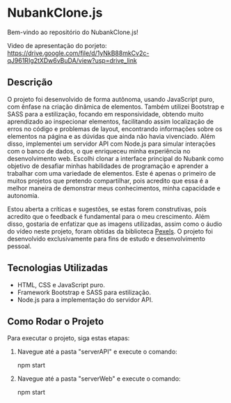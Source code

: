 
# NubankClone.js

Bem-vindo ao repositório do NubankClone.js!

Video de apresentação do porjeto: https://drive.google.com/file/d/1yNkB88mkCv2c-qJ961RIg2tXDw6vBuDA/view?usp=drive_link
## Descrição

O projeto foi desenvolvido de forma autônoma, usando JavaScript puro, com ênfase na criação dinâmica de elementos. Também utilizei Bootstrap e SASS para a estilização, focando em responsividade,  obtendo muito aprendizado ao inspecionar elementos, facilitando assim localização de erros no código e problemas de layout, encontrando informações sobre os elementos na página e as dúvidas que ainda não havia vivenciado.
 Além disso, implementei um servidor API com Node.js para simular interações com o banco de dados,  o que enriqueceu minha experiência no desenvolvimento web. Escolhi clonar a interface principal do Nubank como  objetivo de desafiar minhas habilidades de programação e aprender a trabalhar com uma variedade de elementos. Este é apenas o primeiro de muitos projetos que pretendo compartilhar, pois acredito que essa é a melhor maneira de demonstrar meus conhecimentos, minha capacidade e autonomia.

Estou aberta a críticas e sugestões, se estas forem construtivas, pois acredito que o feedback é fundamental para o meu crescimento.
Além disso, gostaria de enfatizar que as imagens utilizadas, assim como o áudio do vídeo neste projeto, foram obtidas da biblioteca [Pexels](https://www.pexels.com/pt-br). O projeto foi desenvolvido exclusivamente para fins de estudo e desenvolvimento pessoal.


## Tecnologias Utilizadas

- HTML, CSS e JavaScript puro.
- Framework Bootstrap e SASS para estilização.
- Node.js para a implementação do servidor API.

## Como Rodar o Projeto

Para executar o projeto, siga estas etapas:

1. Navegue até a pasta "serverAPI" e execute o comando:

   npm start

2. Navegue até a pasta "serverWeb" e execute o comando:

   npm start
